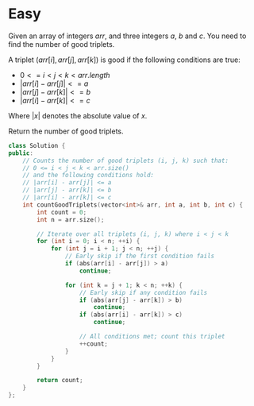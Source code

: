 # Easy

Given an array of integers $arr$, and three integers $a$, $b$ and $c$. You need to find the number of good triplets.

A triplet ($arr[i], arr[j], arr[k]$) is good if the following conditions are true:

- $0 <= i < j < k < arr.length$
- $|arr[i] - arr[j]| <= a$
- $|arr[j] - arr[k]| <= b$
- $|arr[i] - arr[k]| <= c$

Where $|x|$ denotes the absolute value of $x$.

Return the number of good triplets.

```cpp
class Solution {
public:
    // Counts the number of good triplets (i, j, k) such that:
    // 0 <= i < j < k < arr.size()
    // and the following conditions hold:
    // |arr[i] - arr[j]| <= a
    // |arr[j] - arr[k]| <= b
    // |arr[i] - arr[k]| <= c
    int countGoodTriplets(vector<int>& arr, int a, int b, int c) {
        int count = 0;
        int n = arr.size();

        // Iterate over all triplets (i, j, k) where i < j < k
        for (int i = 0; i < n; ++i) {
            for (int j = i + 1; j < n; ++j) {
                // Early skip if the first condition fails
                if (abs(arr[i] - arr[j]) > a)
                    continue;

                for (int k = j + 1; k < n; ++k) {
                    // Early skip if any condition fails
                    if (abs(arr[j] - arr[k]) > b)
                        continue;
                    if (abs(arr[i] - arr[k]) > c)
                        continue;

                    // All conditions met; count this triplet
                    ++count;
                }
            }
        }

        return count;
    }
};
```
